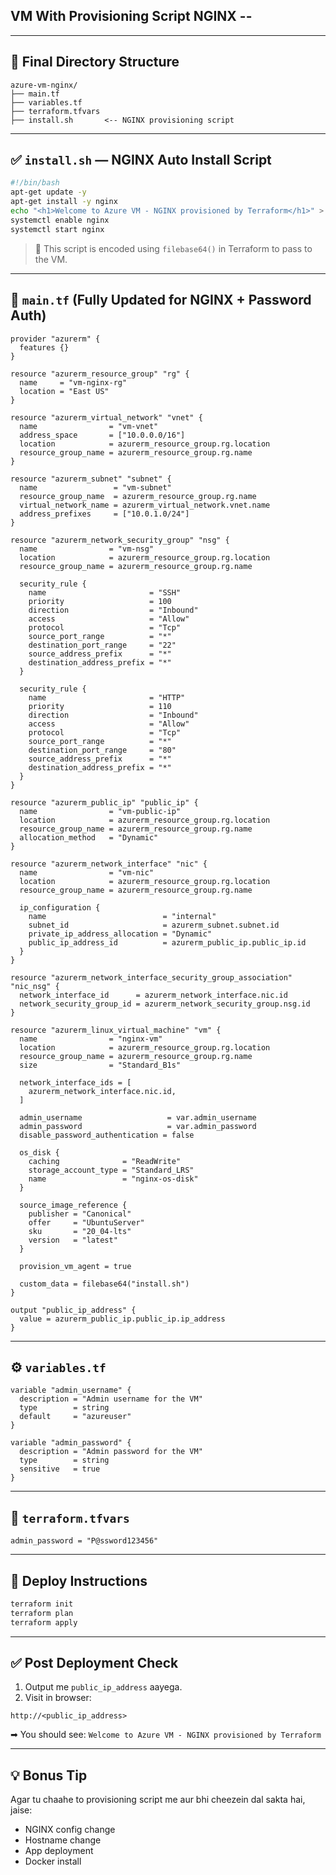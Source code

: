 ## VM With Provisioning Script **NGINX** --

---

## 📁 Final Directory Structure

```
azure-vm-nginx/
├── main.tf
├── variables.tf
├── terraform.tfvars
├── install.sh       <-- NGINX provisioning script
```

---

## ✅ `install.sh` — NGINX Auto Install Script

```bash
#!/bin/bash
apt-get update -y
apt-get install -y nginx
echo "<h1>Welcome to Azure VM - NGINX provisioned by Terraform</h1>" > /var/www/html/index.html
systemctl enable nginx
systemctl start nginx
```

> 🔐 This script is encoded using `filebase64()` in Terraform to pass to the VM.

---

## 🔧 `main.tf` (Fully Updated for NGINX + Password Auth)

```hcl
provider "azurerm" {
  features {}
}

resource "azurerm_resource_group" "rg" {
  name     = "vm-nginx-rg"
  location = "East US"
}

resource "azurerm_virtual_network" "vnet" {
  name                = "vm-vnet"
  address_space       = ["10.0.0.0/16"]
  location            = azurerm_resource_group.rg.location
  resource_group_name = azurerm_resource_group.rg.name
}

resource "azurerm_subnet" "subnet" {
  name                 = "vm-subnet"
  resource_group_name  = azurerm_resource_group.rg.name
  virtual_network_name = azurerm_virtual_network.vnet.name
  address_prefixes     = ["10.0.1.0/24"]
}

resource "azurerm_network_security_group" "nsg" {
  name                = "vm-nsg"
  location            = azurerm_resource_group.rg.location
  resource_group_name = azurerm_resource_group.rg.name

  security_rule {
    name                       = "SSH"
    priority                   = 100
    direction                  = "Inbound"
    access                     = "Allow"
    protocol                   = "Tcp"
    source_port_range          = "*"
    destination_port_range     = "22"
    source_address_prefix      = "*"
    destination_address_prefix = "*"
  }

  security_rule {
    name                       = "HTTP"
    priority                   = 110
    direction                  = "Inbound"
    access                     = "Allow"
    protocol                   = "Tcp"
    source_port_range          = "*"
    destination_port_range     = "80"
    source_address_prefix      = "*"
    destination_address_prefix = "*"
  }
}

resource "azurerm_public_ip" "public_ip" {
  name                = "vm-public-ip"
  location            = azurerm_resource_group.rg.location
  resource_group_name = azurerm_resource_group.rg.name
  allocation_method   = "Dynamic"
}

resource "azurerm_network_interface" "nic" {
  name                = "vm-nic"
  location            = azurerm_resource_group.rg.location
  resource_group_name = azurerm_resource_group.rg.name

  ip_configuration {
    name                          = "internal"
    subnet_id                     = azurerm_subnet.subnet.id
    private_ip_address_allocation = "Dynamic"
    public_ip_address_id          = azurerm_public_ip.public_ip.id
  }
}

resource "azurerm_network_interface_security_group_association" "nic_nsg" {
  network_interface_id      = azurerm_network_interface.nic.id
  network_security_group_id = azurerm_network_security_group.nsg.id
}

resource "azurerm_linux_virtual_machine" "vm" {
  name                = "nginx-vm"
  location            = azurerm_resource_group.rg.location
  resource_group_name = azurerm_resource_group.rg.name
  size                = "Standard_B1s"

  network_interface_ids = [
    azurerm_network_interface.nic.id,
  ]

  admin_username                   = var.admin_username
  admin_password                   = var.admin_password
  disable_password_authentication = false

  os_disk {
    caching              = "ReadWrite"
    storage_account_type = "Standard_LRS"
    name                 = "nginx-os-disk"
  }

  source_image_reference {
    publisher = "Canonical"
    offer     = "UbuntuServer"
    sku       = "20_04-lts"
    version   = "latest"
  }

  provision_vm_agent = true

  custom_data = filebase64("install.sh")
}

output "public_ip_address" {
  value = azurerm_public_ip.public_ip.ip_address
}
```

---

## ⚙️ `variables.tf`

```hcl
variable "admin_username" {
  description = "Admin username for the VM"
  type        = string
  default     = "azureuser"
}

variable "admin_password" {
  description = "Admin password for the VM"
  type        = string
  sensitive   = true
}
```

---

## 🔐 `terraform.tfvars`

```hcl
admin_password = "P@ssword123456"
```

---

## 🚀 Deploy Instructions

```bash
terraform init
terraform plan
terraform apply
```

---

## ✅ Post Deployment Check

1. Output me `public_ip_address` aayega.
2. Visit in browser:

```
http://<public_ip_address>
```

➡ You should see:
`Welcome to Azure VM - NGINX provisioned by Terraform`

---

## 💡 Bonus Tip

Agar tu chaahe to provisioning script me aur bhi cheezein dal sakta hai, jaise:

* NGINX config change
* Hostname change
* App deployment
* Docker install


